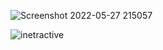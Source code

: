 ![Screenshot 2022-05-27 215057](https://user-images.githubusercontent.com/42586445/170788005-2cfd2236-8eee-480d-a131-234c681e06d6.jpg)


![inetractive](https://user-images.githubusercontent.com/42586445/170787320-9f6ce401-a649-4d52-ad05-740b9890afd7.jpg)
